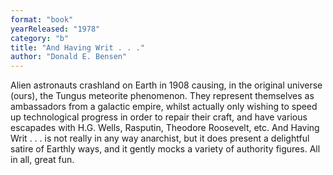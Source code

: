 ```yaml
---
format: "book"
yearReleased: "1978"
category: "b"
title: "And Having Writ . . ."
author: "Donald E. Bensen"
---
```

Alien astronauts crashland on Earth in 1908 causing, in  the original universe (ours), the Tungus meteorite phenomenon. They represent  themselves as ambassadors from a galactic empire, whilst actually only wishing  to speed up technological progress in order to repair their craft, and have  various escapades with H.G. Wells, Rasputin, Theodore Roosevelt, etc. And  Having Writ . . . is not really in any way anarchist, but it does present a  delightful satire of Earthly ways, and it gently mocks a variety of authority  figures. All in all, great fun.
 